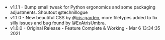  * v1.1.1 - Bump small tweak for Python ergonomics and some packaging adjustments. Shoutout @technillogue
 * v1.1.0 - New beautiful CSS by @[iris-garden](https://github.com/iris-garden), more filetypes added to fix silly issues and bug found by @[ExAtrisUmbra](https://twitter.com/exastrisumbra).
 * v1.0.0 - Original Release - Feature Complete & Working -  Mar 6 13:34:35 2021
